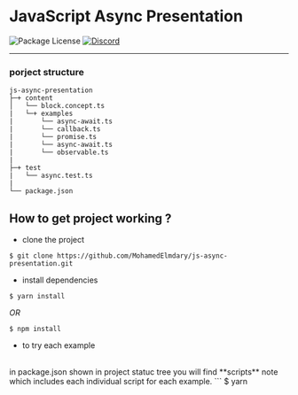 # JavaScript Async Presentation
<img src="https://img.shields.io/npm/l/@nestjs/core.svg" alt="Package License" />
<a href="https://discord.gg/G7Qnnhy">
<img src="https://img.shields.io/badge/discord-online-brightgreen.svg" alt="Discord"/></a>

---
### porject structure
```
js-async-presentation
├─+ content
│   └── block.concept.ts
|   └─+ examples
|       └── async-await.ts
|       └── callback.ts
|       └── promise.ts
|       └── async-await.ts
|       └── observable.ts
|
├─+ test
|   └── async.test.ts
|
└── package.json
```

## How to get project working ?
* clone the project
```
$ git clone https://github.com/MohamedElmdary/js-async-presentation.git
```
* install dependencies
```
$ yarn install 
```
_OR_
```
$ npm install
```
* to try each example
<br>
in package.json shown in project statuc tree you will find **scripts** note which includes each individual script for each example.
```
$ yarn <script name>
------------------------
e.g $ yarn block
```
_OR_
```
$ npm run <script name>
------------------------
e.g $ npm run block
```

### Stay in touch
---
- Github - [Mohamed Elmdary](https://github.com/MohamedElmdary)
- Facebook - [Mohamed Elmdary](https://www.facebook.com/mohamed.rabie.5439087)